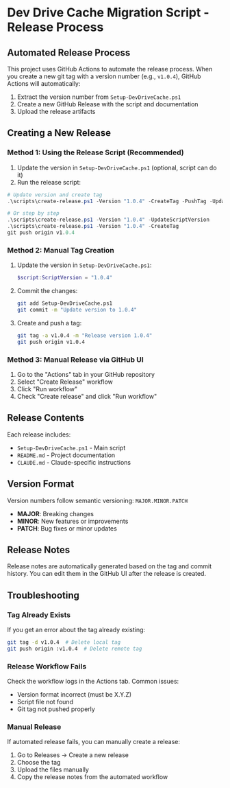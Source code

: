 # Dev Drive Cache Migration Script - Release Process

## Automated Release Process

This project uses GitHub Actions to automate the release process. When you create a new git tag with a version number (e.g., `v1.0.4`), GitHub Actions will automatically:

1. Extract the version number from `Setup-DevDriveCache.ps1`
2. Create a new GitHub Release with the script and documentation
3. Upload the release artifacts

## Creating a New Release

### Method 1: Using the Release Script (Recommended)

1. Update the version in `Setup-DevDriveCache.ps1` (optional, script can do it)
2. Run the release script:

```powershell
# Update version and create tag
.\scripts\create-release.ps1 -Version "1.0.4" -CreateTag -PushTag -UpdateScriptVersion

# Or step by step
.\scripts\create-release.ps1 -Version "1.0.4" -UpdateScriptVersion
.\scripts\create-release.ps1 -Version "1.0.4" -CreateTag
git push origin v1.0.4
```

### Method 2: Manual Tag Creation

1. Update the version in `Setup-DevDriveCache.ps1`:
   ```powershell
   $script:ScriptVersion = "1.0.4"
   ```

2. Commit the changes:
   ```bash
   git add Setup-DevDriveCache.ps1
   git commit -m "Update version to 1.0.4"
   ```

3. Create and push a tag:
   ```bash
   git tag -a v1.0.4 -m "Release version 1.0.4"
   git push origin v1.0.4
   ```

### Method 3: Manual Release via GitHub UI

1. Go to the "Actions" tab in your GitHub repository
2. Select "Create Release" workflow
3. Click "Run workflow"
4. Check "Create release" and click "Run workflow"

## Release Contents

Each release includes:
- `Setup-DevDriveCache.ps1` - Main script
- `README.md` - Project documentation
- `CLAUDE.md` - Claude-specific instructions

## Version Format

Version numbers follow semantic versioning: `MAJOR.MINOR.PATCH`

- **MAJOR**: Breaking changes
- **MINOR**: New features or improvements
- **PATCH**: Bug fixes or minor updates

## Release Notes

Release notes are automatically generated based on the tag and commit history. You can edit them in the GitHub UI after the release is created.

## Troubleshooting

### Tag Already Exists
If you get an error about the tag already existing:
```bash
git tag -d v1.0.4  # Delete local tag
git push origin :v1.0.4  # Delete remote tag
```

### Release Workflow Fails
Check the workflow logs in the Actions tab. Common issues:
- Version format incorrect (must be X.Y.Z)
- Script file not found
- Git tag not pushed properly

### Manual Release
If automated release fails, you can manually create a release:
1. Go to Releases → Create a new release
2. Choose the tag
3. Upload the files manually
4. Copy the release notes from the automated workflow